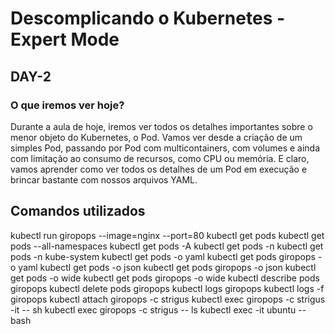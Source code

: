 # Descomplicando o Kubernetes - Expert Mode

## DAY-2

### O que iremos ver hoje?

Durante a aula de hoje, iremos ver todos os detalhes importantes sobre o menor objeto do Kubernetes, o Pod.
Vamos ver desde a criação de um simples Pod, passando por Pod com multicontainers, com volumes e ainda com limitação ao consumo de recursos, como CPU ou memória.
E claro, vamos aprender como ver todos os detalhes de um Pod em execução e brincar bastante com nossos arquivos YAML.

## Comandos utilizados

kubectl run giropops --image=nginx --port=80
kubectl get pods
kubectl get pods --all-namespaces
kubectl get pods -A
kubectl get pods -n <namespace>
kubectl get pods -n kube-system
kubectl get pods <nome-do-pod> -o yaml
kubectl get pods giropops -o yaml
kubectl get pods <nome-do-pod> -o json
kubectl get pods giropops -o json
kubectl get pods <nome-do-pod> -o wide
kubectl get pods giropops -o wide
kubectl describe pods giropops
kubectl delete pods giropops
kubectl logs giropops
kubectl logs -f giropops
kubectl attach giropops -c strigus
kubectl exec giropops -c strigus -it -- sh
kubectl exec giropops -c strigus -- ls
kubectl exec -it ubuntu -- bash

